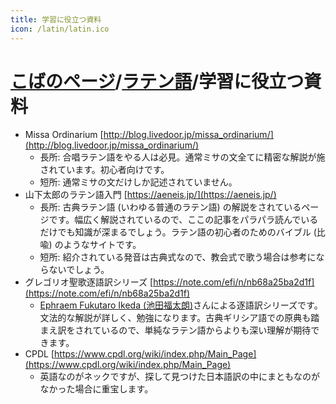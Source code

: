 ```yaml
---
title: 学習に役立つ資料
icon: /latin/latin.ico
---
```


# [こばのページ](../index.html)/[ラテン語](index.html)/学習に役立つ資料

- Missa Ordinarium [http://blog.livedoor.jp/missa_ordinarium/](http://blog.livedoor.jp/missa_ordinarium/)
  - 長所: 合唱ラテン語をやる人は必見。通常ミサの文全てに精密な解説が施されています。初心者向けです。
  - 短所: 通常ミサの文だけしか記述されていません。
- 山下太郎のラテン語入門 [https://aeneis.jp/](https://aeneis.jp/)
  - 長所: 古典ラテン語 (いわゆる普通のラテン語) の解説をされているページです。幅広く解説されているので、ここの記事をパラパラ読んでいるだけでも知識が深まるでしょう。ラテン語の初心者のためのバイブル (比喩) のようなサイトです。
  - 短所: 紹介されている発音は古典式なので、教会式で歌う場合は参考にならないでしょう。
- グレゴリオ聖歌逐語訳シリーズ [https://note.com/efi/n/nb68a25ba2d1f](https://note.com/efi/n/nb68a25ba2d1f)
  - [Ephraem Fukutaro Ikeda (池田福太朗)](https://note.com/efi)さんによる逐語訳シリーズです。文法的な解説が詳しく、勉強になります。古典ギリシア語での原典も踏まえ訳をされているので、単純なラテン語からよりも深い理解が期待できます。
- CPDL [https://www.cpdl.org/wiki/index.php/Main_Page](https://www.cpdl.org/wiki/index.php/Main_Page)
  - 英語なのがネックですが、探して見つけた日本語訳の中にまともなのがなかった場合に重宝します。
